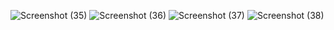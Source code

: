 ![Screenshot (35)](https://user-images.githubusercontent.com/69863363/182600096-3f1e7ca7-05e7-4357-bd1d-6677b44979a8.png)
![Screenshot (36)](https://user-images.githubusercontent.com/69863363/182600110-c44b52d7-785c-45f0-85d2-9609fcdba2fb.png)
![Screenshot (37)](https://user-images.githubusercontent.com/69863363/182600130-bf884d59-b810-440e-b4cf-92f86e257f1a.png)
![Screenshot (38)](https://user-images.githubusercontent.com/69863363/182600156-512bd07d-709b-4542-8497-60536f54d0fc.png)
